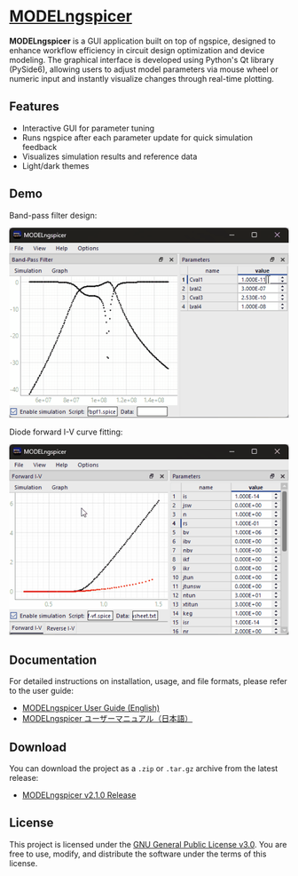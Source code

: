 # [MODELngspicer](https://github.com/neurois3/MODELngspicer)

**MODELngspicer** is a GUI application built on top of ngspice, designed to enhance workflow efficiency in circuit design optimization and device modeling. The graphical interface is developed using Python's Qt library (PySide6), allowing users to adjust model parameters via mouse wheel or numeric input and instantly visualize changes through real-time plotting.

## Features

- Interactive GUI for parameter tuning
- Runs ngspice after each parameter update for quick simulation feedback
- Visualizes simulation results and reference data
- Light/dark themes

## Demo

Band-pass filter design:

<img src="https://raw.githubusercontent.com/neurois3/MODELngspicer/refs/heads/develop/docs/docsrc/images/demo_bpf_design.gif" alt="MODELngspicer Demo 1">

Diode forward I-V curve fitting:

<img src="https://raw.githubusercontent.com/neurois3/MODELngspicer/refs/heads/develop/docs/docsrc/images/demo_diode_modeling.gif" alt="MODELngspicer Demo 2">

## Documentation

For detailed instructions on installation, usage, and file formats, please refer to the user guide:

- [MODELngspicer User Guide (English)](https://github.com/neurois3/MODELngspicer/blob/main/docs/MODELngspicer_User_Guide.pdf)  
- [MODELngspicer ユーザーマニュアル（日本語）](https://github.com/neurois3/MODELngspicer/blob/main/docs/MODELngspicer_User_Guide_JP.pdf)

## Download

You can download the project as a `.zip` or `.tar.gz` archive from the latest release:

- [MODELngspicer v2.1.0 Release](https://github.com/neurois3/MODELngspicer/releases/tag/v2.1.0)

## License

This project is licensed under the [GNU General Public License v3.0](https://www.gnu.org/licenses/gpl-3.0.en.html). You are free to use, modify, and distribute the software under the terms of this license.
